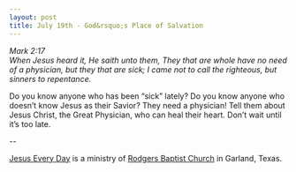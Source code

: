 ```yaml
---
layout: post
title: July 19th - God&rsquo;s Place of Salvation
---
```


_Mark 2:17  
When Jesus heard it, He saith unto them, They that are whole have no
need of a physician, but they that are sick; I came not to call the
righteous, but sinners to repentance._

Do you know anyone who has been &ldquo;sick&rdquo; lately? Do you
know anyone who doesn&rsquo;t know Jesus as their Savior? They need a
physician! Tell them about Jesus Christ, the Great Physician, who can
heal their heart. Don&rsquo;t wait until it&rsquo;s too late.

 --

<a href=http://jesuseveryday.net>Jesus Every Day</a> is a ministry of <a href=http://rodgersbaptist.net>Rodgers Baptist Church</a> in Garland, Texas.

